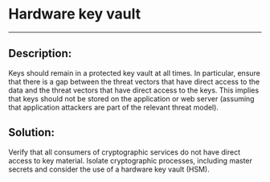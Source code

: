 # Hardware key vault
-------

## Description:

Keys should remain in a protected key vault at all times. In particular, ensure that there
is a gap between the threat vectors that have direct access to the data and the threat
vectors that have direct access to the keys. This implies that keys should not be stored
on the application or web server (assuming that application attackers are part of the
relevant threat model).


## Solution:

Verify that all consumers of cryptographic services do not have direct access to key material.
Isolate cryptographic processes, including master secrets and consider the use of a hardware key vault (HSM).
